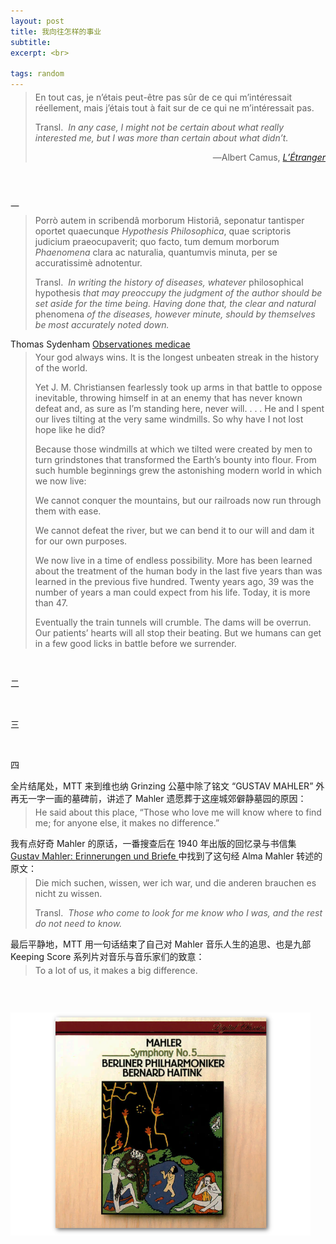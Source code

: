 ```yaml
---
layout: post
title: 我向往怎样的事业
subtitle: 
excerpt: <br>

tags: random
---
```


> <p class="quote" style="margin-top:-0.69em">
> En tout cas, je n’étais peut-être pas sûr de ce qui m’intéressait réellement, mais j’étais tout à fait sur de ce qui ne m’intéressait pas. </p> 
>
> <p class="quote-transl"> 
> Transl.&nbsp; <i> In any case, I might not be certain about what really interested me, but I was more than certain about what didn’t. </i> </p>
> <p align="right" class="quote"> ―Albert Camus, <a href="https://archive.org/details/albertcamus-letranger-1942_20190820/page/n89/mode/2up"><i>L’Étranger</i> </a> </p>

<p style="margin-bottom:2em"> </p>

<br>

<p class="ttl"> 一 </p>

> <p class="quote" style="margin-top:-0.69em">
> Porrò autem in scribendâ morborum Historiâ, seponatur tantisper oportet quaecunque <i>Hypothesis Philosophica</i>, quae scriptoris judicium praeocupaverit; quo facto, tum demum morborum <i>Phaenomena</i> clara ac naturalia, quantumvis minuta, per se accuratissimè adnotentur. </p> 
>
> <p class="quote-transl"> 
> Transl.&nbsp; <i> In writing the history of diseases, whatever</i> philosophical hypothesis <i> that may preoccupy the judgment of the author should be set aside for the time being. Having done that, the clear and natural </i> phenomena <i> of the diseases, however minute, should by themselves be most accurately noted down. </i> </p>


<span class='reg'>Thomas Sydenham</span> <a href="https://archive.org/details/BIUSante_82971x01/page/n17/mode/2up"><span class='ita'>Observationes medicae</span></a>

> <p class="quote" style="margin-top:-0.69em">
>Your god always wins. It is the longest unbeaten streak in the history of the world. </p>
>
> <p class="quote"> Yet J. M. Christiansen fearlessly took up arms in that battle to oppose inevitable, throwing himself in at an enemy that has never known defeat and, as sure as I’m standing here, never will. <nobr>. . .</nobr> He and I spent our lives tilting at the very same windmills. So why have I not lost hope like he did?  </p>
>
> <p class="quote">Because those windmills at which we tilted were created by men to turn grindstones that transformed the Earth’s bounty into flour. From such humble beginnings grew the astonishing modern world in which we now live:  </p>
>
> <p class="quote">
> We cannot conquer the mountains, but our railroads now run through them with ease.  </p>
>
> <p class="quote">
> We cannot defeat the river, but we can bend it to our will and dam it for our own purposes.  </p>
>
> <p class="quote">
> We now live in a time of endless possibility. More has been learned about the treatment of the human body in the last five years than was learned in the previous five hundred. Twenty years ago, 39 was the number of years a man could expect from his life. Today, it is more than 47.  </p>
>
> <p class="quote"> Eventually the train tunnels will crumble. The dams will be overrun. Our patients’ hearts will all stop their beating. But we humans can get in a few good licks in battle before we surrender. </p>


<br>


<p class="ttl"> 二 </p>

<br>


<p class="ttl"> 三 </p>

<br>


<p class="ttl"> 四 </p>

全片结尾处，<span class='reg'>MTT</span> 来到维也纳 <span class='reg'>Grinzing</span> 公墓中除了铭文 <span class='reg'>“GUSTAV MAHLER”</span> 外再无一字一画的墓碑前，讲述了 <span class='reg'>Mahler</span> 遗愿葬于这座城郊僻静墓园的原因：

> <p class="quote" style="margin-top:-0.69em">
> He said about this place, “Those who love me will know where to find me; for anyone else, it makes no difference.”</p> 

我有点好奇 <span class='reg'>Mahler</span> 的原话，一番搜查后在 <span class='num'>1940</span> 年出版的回忆录与书信集 <a href="https://archive.org/details/gustavmahlerderf0000fisc/page/838/mode/2up?q=%22die+mich+suchen%22"> <span class='ita'>Gustav Mahler: <nobr> Erinnerungen und Briefe </nobr> </span> </a> 中找到了这句经 <span class='reg'>Alma Mahler</span> 转述的原文：

> <p class="quote" style="margin-top:-0.69em">
> Die mich suchen, wissen, wer ich war, und die anderen brauchen es nicht zu wissen. </p> 
>
> <p class="quote-transl"> 
> Transl.&nbsp; <i> Those who come to look for me know who I was, and the rest do not need to know. </i> </p>

最后平静地，<span class='reg'>MTT</span> 用一句话结束了自己对 <span class='reg'>Mahler</span> 音乐人生的追思、也是九部 <span class='ita'>Keeping Score</span> 系列片对音乐与音乐家们的致意：

> <p class="quote" style="margin-top:-0.69em">
> To a lot of us, it makes a big difference. </p> 


<p style="margin-bottom:2em"> </p>

<br>


<p class="alb">
<a href="https://www.youtube.com/watch?v=2cnOnRLBqOQ&list=OLAK5uy_laePA1RfQrAv4MytLWo7CC6LFrAkGLRC0&index=4">
<img src="/assets/img/albums/haitink-mahler5.png" width="480"> </a> 
</p>

<br>













